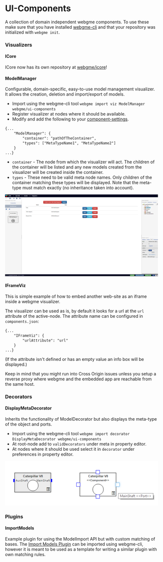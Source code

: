 # UI-Components
A collection of domain independent webgme components. To use these make sure that you have installed [webgme-cli](https://github.com/webgme/webgme-cli) and that your repository was initialized with `webgme init`.

### Visualizers
#### ICore
ICore now has its own repository at [webgme/icore](https://github.com/webgme/icore)!

#### ModelManager
Configurable, domain-specific, easy-to-use model management visualizer. It allows the creation, deletion
and import/export of models.

- Import using the webgme-cli tool `webgme import viz ModelManager webgme/ui-components`
- Register visualizer at nodes where it should be available.
- Modify and add the following to your [component-settings](https://github.com/webgme/webgme/wiki/Component-Settings).

```
{...
    "ModelManager": {
        "container": "pathOfTheContainer",
        "types": ["MetaTypeName1", "MetaTypeName2"]
    }
...}
```
- `container` - The node from which the visualizer will act. The children of the container will be listed and any new models created from the visualizer will be created inside the container.
- `types` - These need to be valid meta node names. Only children of the container matching these types will be displayed. Note that the meta-type must match exactly (no inheritance taken into account).

![ModelManager](images/modelmanager.png "ModelManager - quick access to your models in your project!")

#### IFrameViz
This is simple example of how to embed another web-site as an iframe inside a webgme visualizer.

The visualizer can be used as is, by default it looks for a url at the `url` attribute of the active-node.
The attribute name can be configured in `components.json`:
```
{...
    "IFrameViz": {
        "urlAttribute": "url"
    }
...}
```

(If the attribute isn't defined or has an empty value an info box will be displayed.)

Keep in mind that you might run into Cross Origin issues unless you setup
a reverse proxy where webgme and the embedded app are reachable from the same host.

### Decorators
#### DisplayMetaDecorator
Inherits the functionality of ModelDecorator but also displays the meta-type of the object and ports.

- Import using the webgme-cli tool `webgme import decorator DisplayMetaDecorator webgme/ui-components`
- At root-node add to `validDecorators` under meta in property editor.
- At nodes where it should be used select it in `decorator` under preferences in property editor.

![DisplayMeta](images/displaymeta.png "ModelDecorator (lhs) compared with DisplayMetaDecorator (rhs) (hovering a port)")

### Plugins
#### ImportModels
Example plugin for using the ModelImport API but with custom matching of bases. The [Import Models Plugin](src/plugins/ImportModels/ImportModels.js) can be imported using webgme-cli, however it is meant to be used as a template for writing a similar plugin with own matching rules.


